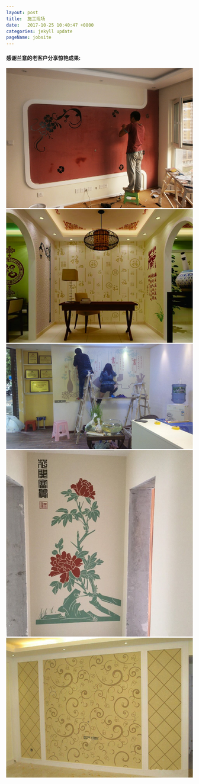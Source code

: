 ```yaml
---
layout: post
title:  施工现场
date:   2017-10-25 10:40:47 +0800
categories: jekyll update
pageName: jobsite
---
```

#### 感谢兰意的老客户分享惊艳成果:

![成果图](/assets/img/jobsite/现场01.jpg)
![成果图](/assets/img/jobsite/现场02.jpg)
![成果图](/assets/img/jobsite/现场03.jpg)
![成果图](/assets/img/jobsite/现场04.jpg)
![成果图](/assets/img/jobsite/现场05.jpg)

[jekyll-docs]: https://jekyllrb.com/docs/home
[jekyll-gh]:   https://github.com/jekyll/jekyll
[jekyll-talk]: https://talk.jekyllrb.com/
